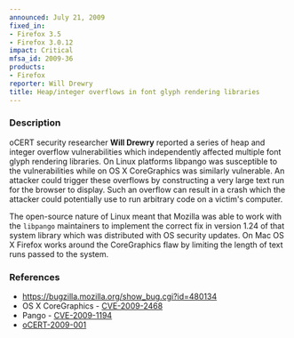 ```yaml
---
announced: July 21, 2009
fixed_in:
- Firefox 3.5
- Firefox 3.0.12
impact: Critical
mfsa_id: 2009-36
products:
- Firefox
reporter: Will Drewry
title: Heap/integer overflows in font glyph rendering libraries
---
```


<h3>Description</h3>

<p>oCERT security researcher <strong>Will Drewry</strong> reported a
series of heap and integer overflow vulnerabilities which
independently affected multiple font glyph rendering libraries.  On
Linux platforms libpango was susceptible to the vulnerabilities while
on OS X CoreGraphics was similarly vulnerable.  An attacker could
trigger these overflows by constructing a very large text run for the
browser to display.  Such an overflow can result in a crash which the
attacker could potentially use to run arbitrary code on a victim's
computer.</p>
<p>The open-source nature of Linux meant that Mozilla was able to work
with the <code>libpango</code> maintainers to implement the correct fix
in version 1.24 of that system library which was distributed with OS
security updates. On Mac OS X Firefox works around the CoreGraphics
flaw by limiting the length of text runs passed to the system.
</p>

<h3>References</h3>

<ul>
  <li><a href="https://bugzilla.mozilla.org/show_bug.cgi?id=480134">https://bugzilla.mozilla.org/show_bug.cgi?id=480134</a></li>
  <li>OS X CoreGraphics - <a class="ex-ref" href="http://cve.mitre.org/cgi-bin/cvename.cgi?name=CVE-2009-2468">CVE-2009-2468</a></li>
  <li>Pango - <a class="ex-ref" href="http://cve.mitre.org/cgi-bin/cvename.cgi?name=CVE-2009-1194">CVE-2009-1194</a></li>
  <li><a class="ex-ref" href="http://www.ocert.org/advisories/ocert-2009-001.html">oCERT-2009-001</a></li>
</ul>



